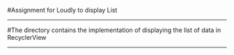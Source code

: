#Assignment for Loudly to display List
******
#The directory contains the implementation of displaying the list of data in RecyclerView
******
